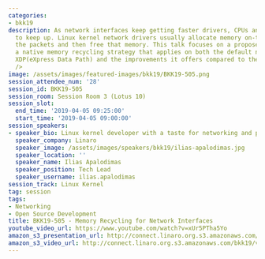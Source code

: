 ```yaml
---
categories:
- bkk19
description: As network interfaces keep getting faster drivers, CPUs and memory need
  to keep up. Linux kernel network drivers usually allocate memory on-the-fly, process
  the packets and then free that memory. This talk focuses on a proposed RFC about
  a native memory recycling strategy that applies on both the default network stack,
  XDP(eXpress Data Path) and the improvements it offers compared to the existing approach.<br
  />
image: /assets/images/featured-images/bkk19/BKK19-505.png
session_attendee_num: '28'
session_id: BKK19-505
session_room: Session Room 3 (Lotus 10)
session_slot:
  end_time: '2019-04-05 09:25:00'
  start_time: '2019-04-05 09:00:00'
session_speakers:
- speaker_bio: Linux kernel developer with a taste for networking and performance
  speaker_company: Linaro
  speaker_image: /assets/images/speakers/bkk19/ilias-apalodimas.jpg
  speaker_location: ''
  speaker_name: Ilias Apalodimas
  speaker_position: Tech Lead
  speaker_username: ilias.apalodimas
session_track: Linux Kernel
tag: session
tags:
- Networking
- Open Source Development
title: BKK19-505 - Memory Recycling for Network Interfaces
youtube_video_url: https://www.youtube.com/watch?v=xUr5PTha5Yo
amazon_s3_presentation_url: http://connect.linaro.org.s3.amazonaws.com/bkk19/presentations/bkk19-505.pdf
amazon_s3_video_url: http://connect.linaro.org.s3.amazonaws.com/bkk19/videos/bkk19-505.mp4
---
```

